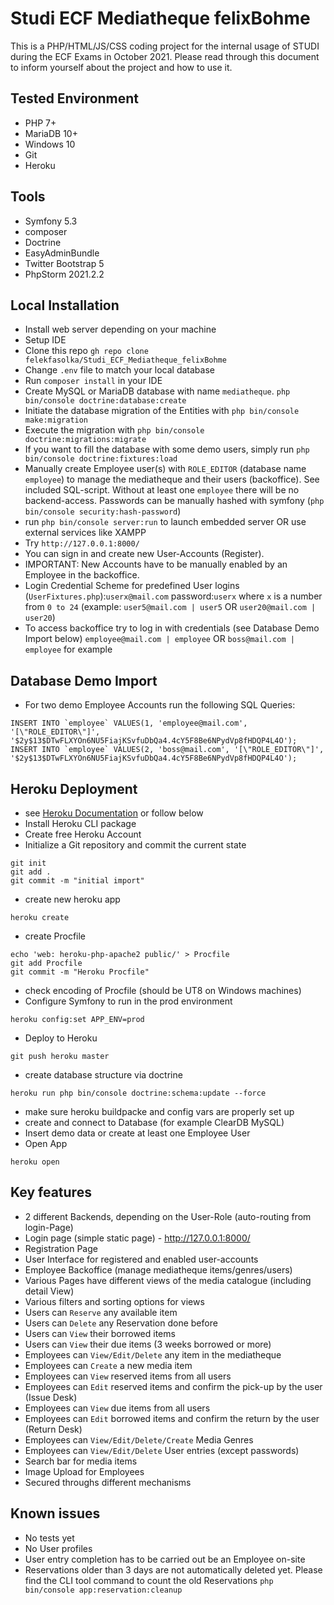 # Studi ECF Mediatheque felixBohme

This is a PHP/HTML/JS/CSS coding project for the internal usage of STUDI during the ECF Exams in October 2021. Please read through this document to inform yourself about the project and how to use it.

## Tested Environment
- PHP 7+
- MariaDB 10+
- Windows 10
- Git
- Heroku

## Tools
 - Symfony 5.3
 - composer
 - Doctrine
 - EasyAdminBundle
 - Twitter Bootstrap 5
 - PhpStorm 2021.2.2

## Local Installation
- Install web server depending on your machine
- Setup IDE
- Clone this repo ```gh repo clone felekfasolka/Studi_ECF_Mediatheque_felixBohme ```
- Change ```.env``` file to match your local database
- Run ```composer install``` in your IDE
- Create MySQL or MariaDB database with name ```mediatheque```. 
```php bin/console doctrine:database:create```
- Initiate the database migration of the Entities with  ```php bin/console make:migration```
- Execute the migration with ```php bin/console doctrine:migrations:migrate```
- If you want to fill the database with some demo users, simply run ```php bin/console doctrine:fixtures:load```
- Manually create Employee user(s) with ```ROLE_EDITOR``` (database name ```employee```) to manage the mediatheque and their users (backoffice). See included SQL-script. Without at least one ```employee``` there will be no backend-access. Passwords can be manually hashed with symfony (```php bin/console security:hash-password```)
- run ```php bin/console server:run``` to launch embedded server OR use external services like XAMPP
- Try ```http://127.0.0.1:8000/``` 
- You can sign in and create new User-Accounts (Register).
- IMPORTANT: New Accounts have to be manually enabled by an Employee in the backoffice.
- Login Credential Scheme for predefined User logins (```UserFixtures.php```):```userx@mail.com``` password:```userx``` where ```x``` is a number from ```0 to 24``` (example: ```user5@mail.com | user5``` OR ```user20@mail.com | user20```)
- To access backoffice try to log in with credentials (see Database Demo Import below) ```employee@mail.com | employee``` OR ```boss@mail.com | employee``` for example

## Database Demo Import
- For two demo Employee Accounts run the following SQL Queries:
```
INSERT INTO `employee` VALUES(1, 'employee@mail.com', '[\"ROLE_EDITOR\"]', '$2y$13$DTwFLXYOn6NU5FiajKSvfuDbQa4.4cY5F8Be6NPydVp8fHDQP4L4O');
INSERT INTO `employee` VALUES(2, 'boss@mail.com', '[\"ROLE_EDITOR\"]', '$2y$13$DTwFLXYOn6NU5FiajKSvfuDbQa4.4cY5F8Be6NPydVp8fHDQP4L4O');
```

## Heroku Deployment
- see [Heroku Documentation](https://devcenter.heroku.com/articles/deploying-symfony4) or follow below
- Install Heroku CLI package
- Create free Heroku Account
- Initialize a Git repository and commit the current state

```
git init
git add .
git commit -m "initial import"
```
- create new heroku app
```
heroku create
```
- create Procfile
```
echo 'web: heroku-php-apache2 public/' > Procfile
git add Procfile
git commit -m "Heroku Procfile"
```
- check encoding of Procfile (should be UT8 on Windows machines)
- Configure Symfony to run in the prod environment
```
heroku config:set APP_ENV=prod
```
- Deploy to Heroku
```
git push heroku master
```
- create database structure via doctrine
```
heroku run php bin/console doctrine:schema:update --force
```
- make sure heroku buildpacke and config vars are properly set up
- create and connect to Database (for example ClearDB MySQL)
- Insert demo data or create at least one Employee User
- Open App
```
heroku open
```

## Key features
- 2 different Backends, depending on the User-Role (auto-routing from login-Page)
- Login page (simple static page) - http://127.0.0.1:8000/
- Registration Page
- User Interface for registered and enabled user-accounts
- Employee Backoffice (manage mediatheque items/genres/users)
- Various Pages have different views of the media catalogue (including detail View)
- Various filters and sorting options for views
- Users can ```Reserve``` any available item
- Users can ```Delete``` any Reservation done before
- Users can ```View``` their borrowed items
- Users can ```View``` their due items (3 weeks borrowed or more)
- Employees can ```View/Edit/Delete``` any item in the mediatheque
- Employees can ```Create``` a new media item
- Employees can ```View``` reserved items from all users
- Employees can ```Edit``` reserved items and confirm the pick-up by the user (Issue Desk)
- Employees can ```View``` due items from all users
- Employees can ```Edit``` borrowed items and confirm the return by the user (Return Desk)
- Employees can ```View/Edit/Delete/Create``` Media Genres
- Employees can ```View/Edit/Delete``` User entries (except passwords)
- Search bar for media items
- Image Upload for Employees
- Secured throughs different mechanisms 

## Known issues
- No tests yet
- No User profiles
- User entry completion has to be carried out be an Employee on-site 
- Reservations older than 3 days are not automatically deleted yet. Please find the CLI tool command to count the old Reservations ```php bin/console app:reservation:cleanup```
